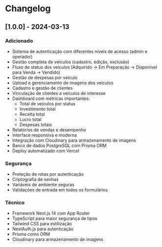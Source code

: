 # Changelog

## [1.0.0] - 2024-03-13

### Adicionado
- Sistema de autenticação com diferentes níveis de acesso (admin e operador)
- Gestão completa de veículos (cadastro, edição, exclusão)
- Fluxo de status dos veículos (Adquirido -> Em Preparação -> Disponível para Venda -> Vendido)
- Gestão de despesas por veículo
- Upload e gerenciamento de imagens dos veículos
- Cadastro e gestão de clientes
- Vinculação de clientes a veículos de interesse
- Dashboard com métricas importantes:
  - Total de veículos por status
  - Investimento total
  - Receita total
  - Lucro total
  - Despesas totais
- Relatórios de vendas e desempenho
- Interface responsiva e moderna
- Integração com Cloudinary para armazenamento de imagens
- Banco de dados PostgreSQL com Prisma ORM
- Deploy automatizado com Vercel

### Segurança
- Proteção de rotas por autenticação
- Criptografia de senhas
- Variáveis de ambiente seguras
- Validações de entrada em todos os formulários

### Técnico
- Framework Next.js 14 com App Router
- TypeScript para maior segurança de tipos
- Tailwind CSS para estilização
- NextAuth.js para autenticação
- Prisma como ORM
- Cloudinary para armazenamento de imagens 